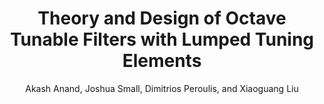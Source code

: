 ---
type: article
title: Theory and Design of Octave Tunable Filters with Lumped Tuning Elements
author: Akash Anand, Joshua Small, Dimitrios Peroulis, and Xiaoguang Liu
journal: IEEE Transactions on Microwave Theory and Techniques
volume: 62
number: 12
year: 2013
month: Dec.
doi: 10.1109/TMTT.2013.2287674
pages: 4353-4364
publisher:
booktitle:
note:
sort_key: 201312
bib_key: aanand2013c
topic: tunable-filter
---